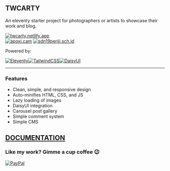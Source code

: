 ## TWCARTY
An eleventy starter project for photographers or artists to showcase their work and blog.

[![twcarty.netlify.app](https://img.shields.io/badge/LIVE-twcarty.netlify.app-blue?style=for-the-badge)](https://twcarty.netlify.app/)  
[![apoxi.cam](https://img.shields.io/badge/SAMPLE-apoxi.cam-blue?style=for-the-badge)](https://apoxi.cam/)
[![sdn19periji.sch.id](https://img.shields.io/badge/SAMPLE-sdn19periji.sch.id-blue?style=for-the-badge)](https://sdn19periji.sch.id)

Powered by:

[![Eleventy](https://img.shields.io/badge/Eleventy-000000?style=for-the-badge&logo=eleventy&logoColor=white)](https://www.11ty.dev/)[![TailwindCSS](https://img.shields.io/badge/tailwindcss-%2338B2AC.svg?style=for-the-badge&logo=tailwind-css&logoColor=white)](https://tailwindcss.com/)[![DaisyUI](https://img.shields.io/badge/daisyui-5A0EF8?style=for-the-badge&logo=daisyui&logoColor=white)](https://daisyui.com/)

---

### Features
- Clean, simple, and responsive design
- Auto-minifies HTML, CSS, and JS
- Lazy loading of images
- DaisyUI integration
- Carousel post gallery
- Simple comment system
- Simple CMS

## [DOCUMENTATION](https://twcarty.netlify.app/blog)

### Like my work? Gimme a cup coffee 😉
[![PayPal](https://img.shields.io/badge/PayPal-00457C?style=for-the-badge&logo=paypal&logoColor=white)](https://paypal.me/aflasio) 
